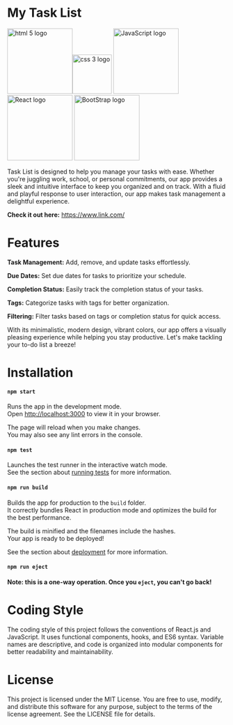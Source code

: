 # My Task List

  <img src="https://www.w3.org/html/logo/downloads/HTML5_Logo_512.png" alt="html 5 logo" width="150" title="HTML5"><img src="https://encrypted-tbn0.gstatic.com/images?q=tbn:ANd9GcRz9xXfiY5MhSMIsO0tHb_JWObFowaa58WwNuzKsZy7JA&s" alt="css 3 logo" width="90" title="CSS 3">
  <img src="https://upload.wikimedia.org/wikipedia/commons/thumb/9/99/Unofficial_JavaScript_logo_2.svg/512px-Unofficial_JavaScript_logo_2.svg.png" alt="JavaScript logo" width="150" title="JavaScript">
  <img src="https://upload.wikimedia.org/wikipedia/commons/thumb/a/a7/React-icon.svg/512px-React-icon.svg.png" alt="React logo"  width="150" title="React">
  <img src="https://getbootstrap.com/docs/4.0/assets/brand/bootstrap-solid.svg" alt="BootStrap logo" width="150" title="BootStrap">

Task List is designed to help you manage your tasks with ease. Whether you're juggling work, school, or personal commitments, our app provides a sleek and intuitive interface to keep you organized and on track. With a fluid and playful response to user interaction, our app makes task management a delightful experience.

**Check it out here:** https://www.link.com/

# Features

**Task Management:** Add, remove, and update tasks effortlessly.

**Due Dates:** Set due dates for tasks to prioritize your schedule.

**Completion Status:** Easily track the completion status of your tasks.

**Tags:** Categorize tasks with tags for better organization.

**Filtering:** Filter tasks based on tags or completion status for quick access.


With its minimalistic, modern design, vibrant colors, our app offers a visually pleasing experience while helping you stay productive. Let's make tackling your to-do list a breeze!

# Installation

#### `npm start`

Runs the app in the development mode.\
Open [http://localhost:3000](http://localhost:3000) to view it in your browser.

The page will reload when you make changes.\
You may also see any lint errors in the console.

#### `npm test`

Launches the test runner in the interactive watch mode.\
See the section about [running tests](https://facebook.github.io/create-react-app/docs/running-tests) for more information.

#### `npm run build`

Builds the app for production to the `build` folder.\
It correctly bundles React in production mode and optimizes the build for the best performance.

The build is minified and the filenames include the hashes.\
Your app is ready to be deployed!

See the section about [deployment](https://facebook.github.io/create-react-app/docs/deployment) for more information.

#### `npm run eject`

**Note: this is a one-way operation. Once you `eject`, you can't go back!**

# Coding Style

The coding style of this project follows the conventions of React.js and JavaScript. It uses functional components, hooks, and ES6 syntax. Variable names are descriptive, and code is organized into modular components for better readability and maintainability.

# License

This project is licensed under the MIT License. You are free to use, modify, and distribute this software for any purpose, subject to the terms of the license agreement. See the LICENSE file for details.
